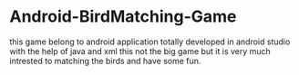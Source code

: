 # Android-BirdMatching-Game
this game belong to android application totally developed in android studio with the help of java and xml this not the big game but it is very much intrested to matching the birds and have some fun.
